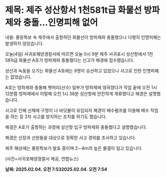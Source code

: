 # **제목: 제주 성산항서 1천581t급 화물선 방파제와 충돌…인명피해 없어**

  내용: 풍랑특보 속 제주에서 출항하던 화물선이 방파제와 충돌했으나 다행히 인명피해는 발생하지 않았습니다.

오늘(4일) 서귀포해양경찰서에 따르면 오늘 0시 9분 제주 서귀포시 성산항에서 1천581t급 화물선 A호가 방파제와 충돌했다는 신고가 해경에 접수됐습니다.

성산과 녹동을 오가는 화물선 A호에는 9명이 승선하고 있었으나 사고로 인한 인명피해는 없었습니다.

A호는 방파제와 충돌해 뱃머리(선수) 일부가 방파제에 얹혀졌다가 작업 끝에 오전 1시 12분쯤 방파제에서 이탈해 오전 1시 38분 성산항에 안전하게 계류했다고 해경은 설명했습니다.

사고로 인해 선체에 구멍이 나 바닷물이 유입되자 해경이 배수펌프를 이용해 배수 작업을 하는 등 2차 사고를 방지하는 조치를 하기도 했습니다.

해경은 A호가 출항하는 과정에 성산항 입구 방파제와 충돌했다고 설명했습니다.

해경은 선장과 선원들을 대상으로 정확한 사고 경위를 조사하고 있습니다.

제주 해상에는 풍랑특보가 발효 중이며 2∼4ｍ의 높은 물결이 일고 있습니다.

(사진=서귀포해양경찰서 제공, 연합뉴스)

  **날짜: 2025.02.04. 오전 7:532025.02.04. 오전 7:54**